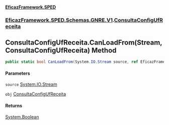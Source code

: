 #### [EficazFramework.SPED](EficazFrameworkSPED.md 'EficazFramework SPED')
### [EficazFramework.SPED.Schemas.GNRE.V1](EficazFramework.SPED.Schemas.GNRE.V1.md 'EficazFramework.SPED.Schemas.GNRE.V1').[ConsultaConfigUfReceita](EficazFramework.SPED.Schemas.GNRE.V1/ConsultaConfigUfReceita.md 'EficazFramework.SPED.Schemas.GNRE.V1.ConsultaConfigUfReceita')

## ConsultaConfigUfReceita.CanLoadFrom(Stream, ConsultaConfigUfReceita) Method

```csharp
public static bool CanLoadFrom(System.IO.Stream source, ref EficazFramework.SPED.Schemas.GNRE.V1.ConsultaConfigUfReceita obj);
```
#### Parameters

<a name='EficazFramework.SPED.Schemas.GNRE.V1.ConsultaConfigUfReceita.CanLoadFrom(System.IO.Stream,EficazFramework.SPED.Schemas.GNRE.V1.ConsultaConfigUfReceita).source'></a>

`source` [System.IO.Stream](https://docs.microsoft.com/en-us/dotnet/api/System.IO.Stream 'System.IO.Stream')

<a name='EficazFramework.SPED.Schemas.GNRE.V1.ConsultaConfigUfReceita.CanLoadFrom(System.IO.Stream,EficazFramework.SPED.Schemas.GNRE.V1.ConsultaConfigUfReceita).obj'></a>

`obj` [ConsultaConfigUfReceita](EficazFramework.SPED.Schemas.GNRE.V1/ConsultaConfigUfReceita.md 'EficazFramework.SPED.Schemas.GNRE.V1.ConsultaConfigUfReceita')

#### Returns
[System.Boolean](https://docs.microsoft.com/en-us/dotnet/api/System.Boolean 'System.Boolean')